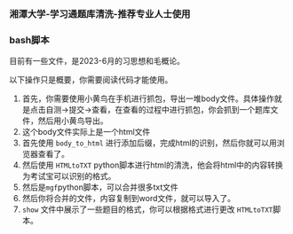 ### 湘潭大学-学习通题库清洗-推荐专业人士使用

### bash脚本

目前有一些文件，是2023-6月的习思想和毛概论。

以下操作只是概要，你需要阅读代码才能使用。



1. 首先，你需要使用小黄鸟在手机进行抓包，导出一堆body文件。具体操作就是点击自测->提交->查看，在查看的过程中进行抓包，你会抓到一个题库文件，然后用小黄鸟导出。
2. 这个body文件实际上是一个html文件
3. 首先使用 `body_to_html` 进行添加后缀，完成html的识别，然后你就可以用浏览器查看了。
4. 然后使用 `HTMLtoTXT` python脚本进行html的清洗，他会将html中的内容转换为考试宝可以识别的格式。
5. 然后是`mgf`python脚本，可以合并很多txt文件
6. 然后你将合并的文件，内容复制到word文件，就可以导入了。
7. `show` 文件中展示了一些题目的格式，你可以根据格式进行更改 `HTMLtoTXT`脚本。